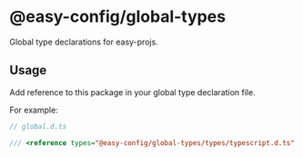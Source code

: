 # @easy-config/global-types

Global type declarations for easy-projs.

## Usage

Add reference to this package in your global type declaration file.

For example:

```ts
// global.d.ts

/// <reference types="@easy-config/global-types/types/typescript.d.ts" />
```
